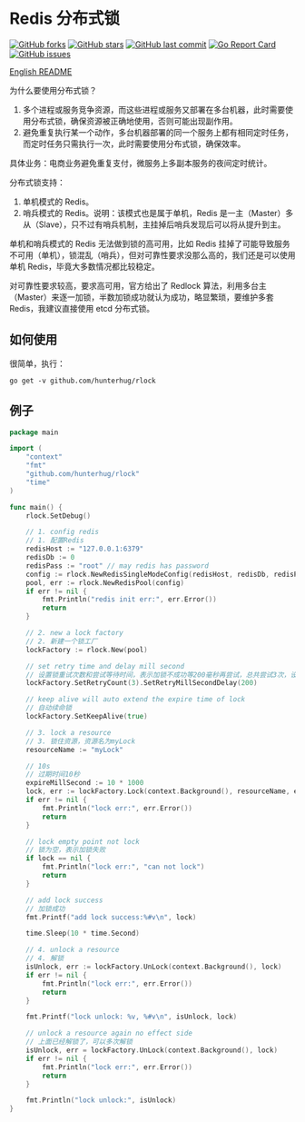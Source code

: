 # Redis 分布式锁

[![GitHub forks](https://img.shields.io/github/forks/hunterhug/rlock.svg?style=social&label=Forks)](https://github.com/hunterhug/rlock/network)
[![GitHub stars](https://img.shields.io/github/stars/hunterhug/rlock.svg?style=social&label=Stars)](https://github.com/hunterhug/rlock/stargazers)
[![GitHub last commit](https://img.shields.io/github/last-commit/hunterhug/rlock.svg)](https://github.com/hunterhug/rlock)
[![Go Report Card](https://goreportcard.com/badge/github.com/hunterhug/rlock)](https://goreportcard.com/report/github.com/hunterhug/rlock)
[![GitHub issues](https://img.shields.io/github/issues/hunterhug/rlock.svg)](https://github.com/hunterhug/rlock/issues)

[English README](/README_EN.md)

为什么要使用分布式锁？

1. 多个进程或服务竞争资源，而这些进程或服务又部署在多台机器，此时需要使用分布式锁，确保资源被正确地使用，否则可能出现副作用。
2. 避免重复执行某一个动作，多台机器部署的同一个服务上都有相同定时任务，而定时任务只需执行一次，此时需要使用分布式锁，确保效率。

具体业务：电商业务避免重复支付，微服务上多副本服务的夜间定时统计。

分布式锁支持：

1. 单机模式的 Redis。
2. 哨兵模式的 Redis。说明：该模式也是属于单机，Redis 是一主（Master）多从（Slave），只不过有哨兵机制，主挂掉后哨兵发现后可以将从提升到主。

单机和哨兵模式的 Redis 无法做到锁的高可用，比如 Redis 挂掉了可能导致服务不可用（单机），锁混乱（哨兵），但对可靠性要求没那么高的，我们还是可以使用单机 Redis，毕竟大多数情况都比较稳定。

对可靠性要求较高，要求高可用，官方给出了 Redlock 算法，利用多台主（Master）来逐一加锁，半数加锁成功就认为成功，略显繁琐，要维护多套 Redis，我建议直接使用 etcd 分布式锁。

## 如何使用

很简单，执行：

```
go get -v github.com/hunterhug/rlock
```


## 例子

```go
package main

import (
	"context"
	"fmt"
	"github.com/hunterhug/rlock"
	"time"
)

func main() {
	rlock.SetDebug()

	// 1. config redis
	// 1. 配置Redis
	redisHost := "127.0.0.1:6379"
	redisDb := 0
	redisPass := "root" // may redis has password
	config := rlock.NewRedisSingleModeConfig(redisHost, redisDb, redisPass)
	pool, err := rlock.NewRedisPool(config)
	if err != nil {
		fmt.Println("redis init err:", err.Error())
		return
	}

	// 2. new a lock factory
	// 2. 新建一个锁工厂
	lockFactory := rlock.New(pool)

	// set retry time and delay mill second
	// 设置锁重试次数和尝试等待时间，表示加锁不成功等200毫秒再尝试，总共尝试3次，设置负数表示一直尝试，会堵住
	lockFactory.SetRetryCount(3).SetRetryMillSecondDelay(200)

	// keep alive will auto extend the expire time of lock
	// 自动续命锁
	lockFactory.SetKeepAlive(true)

	// 3. lock a resource
	// 3. 锁住资源，资源名为myLock
	resourceName := "myLock"

	// 10s
	// 过期时间10秒
	expireMillSecond := 10 * 1000
	lock, err := lockFactory.Lock(context.Background(), resourceName, expireMillSecond)
	if err != nil {
		fmt.Println("lock err:", err.Error())
		return
	}

	// lock empty point not lock
	// 锁为空，表示加锁失败
	if lock == nil {
		fmt.Println("lock err:", "can not lock")
		return
	}

	// add lock success
	// 加锁成功
	fmt.Printf("add lock success:%#v\n", lock)

	time.Sleep(10 * time.Second)

	// 4. unlock a resource
	// 4. 解锁
	isUnlock, err := lockFactory.UnLock(context.Background(), lock)
	if err != nil {
		fmt.Println("lock err:", err.Error())
		return
	}

	fmt.Printf("lock unlock: %v, %#v\n", isUnlock, lock)

	// unlock a resource again no effect side
	// 上面已经解锁了，可以多次解锁
	isUnlock, err = lockFactory.UnLock(context.Background(), lock)
	if err != nil {
		fmt.Println("lock err:", err.Error())
		return
	}

	fmt.Println("lock unlock:", isUnlock)
}
```
